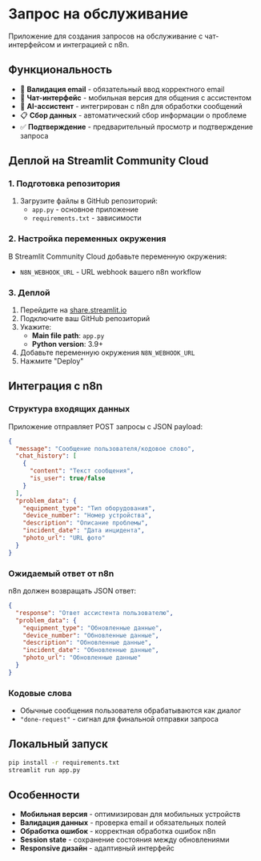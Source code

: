 # Запрос на обслуживание

Приложение для создания запросов на обслуживание с чат-интерфейсом и интеграцией с n8n.

## Функциональность

- 🔐 **Валидация email** - обязательный ввод корректного email
- 💬 **Чат-интерфейс** - мобильная версия для общения с ассистентом
- 🤖 **AI-ассистент** - интегрирован с n8n для обработки сообщений
- 📋 **Сбор данных** - автоматический сбор информации о проблеме
- ✅ **Подтверждение** - предварительный просмотр и подтверждение запроса

## Деплой на Streamlit Community Cloud

### 1. Подготовка репозитория

1. Загрузите файлы в GitHub репозиторий:
   - `app.py` - основное приложение
   - `requirements.txt` - зависимости

### 2. Настройка переменных окружения

В Streamlit Community Cloud добавьте переменную окружения:
- `N8N_WEBHOOK_URL` - URL webhook вашего n8n workflow

### 3. Деплой

1. Перейдите на [share.streamlit.io](https://share.streamlit.io)
2. Подключите ваш GitHub репозиторий
3. Укажите:
   - **Main file path**: `app.py`
   - **Python version**: 3.9+
4. Добавьте переменную окружения `N8N_WEBHOOK_URL`
5. Нажмите "Deploy"

## Интеграция с n8n

### Структура входящих данных

Приложение отправляет POST запросы с JSON payload:

```json
{
  "message": "Сообщение пользователя/кодовое слово",
  "chat_history": [
    {
      "content": "Текст сообщения",
      "is_user": true/false
    }
  ],
  "problem_data": {
    "equipment_type": "Тип оборудования",
    "device_number": "Номер устройства", 
    "description": "Описание проблемы",
    "incident_date": "Дата инцидента",
    "photo_url": "URL фото"
  }
}
```

### Ожидаемый ответ от n8n

n8n должен возвращать JSON ответ:

```json
{
  "response": "Ответ ассистента пользователю",
  "problem_data": {
    "equipment_type": "Обновленные данные",
    "device_number": "Обновленные данные",
    "description": "Обновленные данные", 
    "incident_date": "Обновленные данные",
    "photo_url": "Обновленные данные"
  }
}
```

### Кодовые слова

- Обычные сообщения пользователя обрабатываются как диалог
- `"done-request"` - сигнал для финальной отправки запроса

## Локальный запуск

```bash
pip install -r requirements.txt
streamlit run app.py
```

## Особенности

- **Мобильная версия** - оптимизирован для мобильных устройств
- **Валидация данных** - проверка email и обязательных полей
- **Обработка ошибок** - корректная обработка ошибок n8n
- **Session state** - сохранение состояния между обновлениями
- **Responsive дизайн** - адаптивный интерфейс
